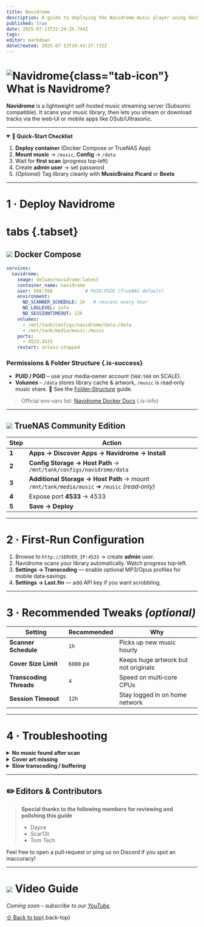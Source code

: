 ```yaml
---
title: Navidrome
description: A guide to deploying the Navidrome music player using docker
published: true
date: 2025-07-13T22:24:25.744Z
tags: 
editor: markdown
dateCreated: 2025-07-13T10:43:27.715Z
---
```


# ![Navidrome](/navidrome.png){class="tab-icon"} What is Navidrome?

**Navidrome** is a lightweight self‑hosted music streaming server (Subsonic compatible). It scans your music library, then lets you stream or download tracks via the web‑UI or mobile apps like DSub/Ultrasonic.

---

<details class="quickstart" open>
<summary><strong>🚀 Quick‑Start Checklist</strong></summary>

1. **Deploy container** (Docker Compose *or* TrueNAS App)
2. **Mount music** → `/music`, **Config** → `/data`
3. Wait for **first scan** (progress top‑left)
4. Create **admin user** → set password
5. *(Optional)* Tag library cleanly with **MusicBrainz Picard** or **Beets**

</details>

---

# 1 · Deploy Navidrome

# tabs {.tabset}

## <img src="/docker.png" class="tab-icon"> Docker Compose

```yaml
services:
  navidrome:
    image: deluan/navidrome:latest
    container_name: navidrome
    user: 568:568            # PUID:PGID (TrueNAS default)
    environment:
      ND_SCANNER_SCHEDULE: 1h   # rescans every hour
      ND_LOGLEVEL: info
      ND_SESSIONTIMEOUT: 12h
    volumes:
      - /mnt/tank/configs/navidrome/data:/data
      - /mnt/tank/media/music:/music
    ports:
      - 4533:4533
    restart: unless-stopped
```

### Permissions & Folder Structure {.is-success}

* **PUID / PGID** – use your media‑owner account (`568:568` on SCALE).
* **Volumes** – `/data` stores library cache & artwork, `/music` is read‑only music share.
  📌 See the [Folder‑Structure](/Folder-Structure) guide.

> Official env‑vars list: [Navidrome Docker Docs](https://www.navidrome.org/docs/usage/configuration-options/) {.is-info}

---

## <img src="/truenas.png" class="tab-icon"> TrueNAS Community Edition

| Step  | Action                                                                                      |
| ----- | ------------------------------------------------------------------------------------------- |
| **1** | **Apps → Discover Apps → Navidrome → Install**                                              |
| **2** | **Config Storage → Host Path** → `/mnt/tank/configs/navidrome/data`                         |
| **3** | **Additional Storage → Host Path** → mount `/mnt/tank/media/music` ➜ `/music` *(read‑only)* |
| **4** | Expose port **4533** → 4533                                                                 |
| **5** | **Save → Deploy**                                                                           |

---

# 2 · First‑Run Configuration

1. Browse to `http://SERVER_IP:4533` → create **admin** user.
2. Navidrome scans your library automatically. Watch progress top‑left.
3. **Settings → Transcoding** — enable optional MP3/Opus profiles for mobile data‑savings.
4. **Settings → Last.fm** — add API key if you want scrobbling.

---

# 3 · Recommended Tweaks *(optional)*

| Setting                 | Recommended | Why                                  |
| ----------------------- | ----------- | ------------------------------------ |
| **Scanner Schedule**    | `1h`        | Picks up new music hourly            |
| **Cover Size Limit**    | `6000` px   | Keeps huge artwork but not originals |
| **Transcoding Threads** | `4`         | Speed on multi‑core CPUs             |
| **Session Timeout**     | `12h`       | Stay logged in on home network       |

---

# 4 · Troubleshooting

<details><summary><strong>No music found after scan</strong></summary>
  
- Confirm path `/music` contains FLAC/MP3 files (not inside artist/album subfolders? That’s okay).  
- Check **Logs → Level INFO** for `scanner` errors (permissions, invalid tags).
  
</details>

<details><summary><strong>Cover art missing</strong></summary>
  
- Navidrome looks for `cover.jpg|png` or `folder.jpg` per album.  
- Embed artwork with **MusicBrainz Picard** or `beet embedart`.
  
</details>

<details><summary><strong>Slow transcoding / buffering</strong></summary>
  
- Enable **hardware transcoding**: set `ND_TRANSCODING_FFMPEG_PARAMS="-threads 2 -codec:a libmp3lame -b:a 192k"`.  
- Or raise CPU limits on the container.
  
</details>

---

## ✏️ Editors & Contributors

> **Special thanks to the following members for reviewing and polishing this guide**
> - Dayce
> - Scar13t
> - Tom Tech

Feel free to open a pull‑request or ping us on Discord if you spot an inaccuracy!

---

# <img src="/youtube.png" class="tab-icon"> Video Guide

*Coming soon – subscribe to our [YouTube](https://www.youtube.com/@ServersatHome).*

[⇧ Back to top](#what-is-navidrome){.back-top}
